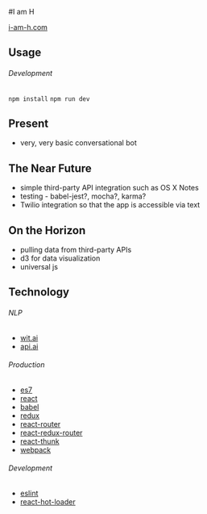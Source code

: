 #I am H

[i-am-h.com](i-am-h.com)

## Usage

###### Development

`npm install`
`npm run dev`

## Present

* very, very basic conversational bot

## The Near Future

* simple third-party API integration such as OS X Notes
* testing - babel-jest?, mocha?, karma?
* Twilio integration so that the app is accessible via text

## On the Horizon

* pulling data from third-party APIs
* d3 for data visualization
* universal js

## Technology

###### NLP

* [wit.ai](https://wit.ai/)
* [api.ai](https://api.ai/)

###### Production

* [es7](https://developer.mozilla.org/en-US/docs/Web/JavaScript/New_in_JavaScript/ECMAScript_Next_support_in_Mozilla)
* [react](https://facebook.github.io/react/)
* [babel](https://babeljs.io/)
* [redux](https://github.com/reactjs/redux)
* [react-router](https://github.com/reactjs/react-router)
* [react-redux-router](https://github.com/reactjs/react-router-redux)
* [react-thunk](https://github.com/gaearon/redux-thunk)
* [webpack](https://webpack.github.io/)

###### Development

* [eslint](http://eslint.org/)
* [react-hot-loader](https://github.com/gaearon/react-hot-loader)
